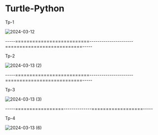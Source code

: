 ﻿# Turtle-Python

Tp-1

![2024-03-12](https://github.com/gustavocarvalho-ra/Turtle-Python/assets/137126878/2e78bb6f-c02e-4e97-a691-cbfac874cfaa)

-----==========================----------------------===========================-----

Tp-2

![2024-03-13 (2)](https://github.com/gustavocarvalho-ra/Turtle-Python/assets/137126878/b3efeb84-65e6-41ee-883f-7859e5b43399)


-----==========================----------------------===========================-----

Tp-3

![2024-03-13 (3)](https://github.com/gustavocarvalho-ra/Turtle-Python/assets/137126878/7c122fa4-8a5f-4b6e-8756-b22da64d974e)


-----=================--------------==================-----

Tp-4

![2024-03-13 (6)](https://github.com/gustavocarvalho-ra/Turtle-Python/assets/137126878/e65edc00-c183-40d9-b5df-f63f6ddfe662)


